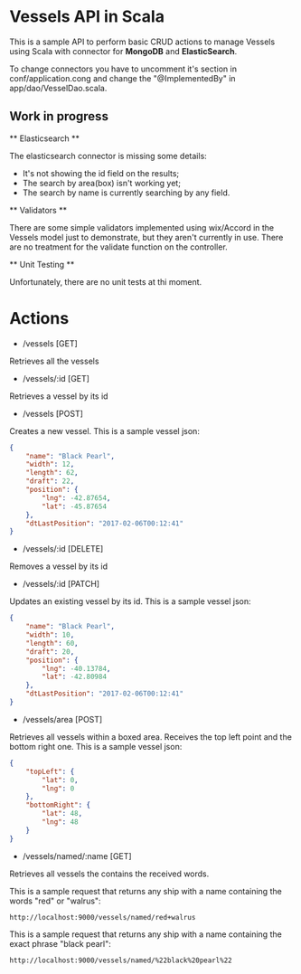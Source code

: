 # Vessels API in Scala

This is a sample API to perform basic CRUD actions to manage Vessels using Scala with connector for **MongoDB** and **ElasticSearch**.

To change connectors you have to uncomment it's section in conf/application.cong and change the "@ImplementedBy" in app/dao/VesselDao.scala.


## Work in progress


** Elasticsearch **

The elasticsearch connector is missing some details:

- It's not showing the id field on the results;
- The search by area(box) isn't working yet;
- The search by name is currently searching by any field.


** Validators **


There are some simple validators implemented using wix/Accord in the Vessels model just to demonstrate, but they aren't currently in use. There are no treatment for the validate function on the controller.


** Unit Testing **

Unfortunately, there are no unit tests at thi moment.


# Actions


* /vessels [GET]

Retrieves all the vessels


* /vessels/:id [GET]

Retrieves a vessel by its id


* /vessels [POST]

Creates a new vessel. This is a sample vessel json:


```json
{
    "name": "Black Pearl",
    "width": 12,
    "length": 62,
    "draft": 22,
    "position": {
        "lng": -42.87654,
        "lat": -45.87654
    },
    "dtLastPosition": "2017-02-06T00:12:41"
}
```

* /vessels/:id [DELETE]

Removes a vessel by its id


* /vessels/:id [PATCH]

Updates an existing vessel by its id. This is a sample vessel json:

```json
{
    "name": "Black Pearl",
    "width": 10,
    "length": 60,
    "draft": 20,
    "position": {
        "lng": -40.13784,
        "lat": -42.80984
    },
    "dtLastPosition": "2017-02-06T00:12:41"
}
```

* /vessels/area [POST]

Retrieves all vessels within a boxed area. Receives the top left point and the bottom right one.
This is a sample vessel json:

```json
{
	"topLeft": {
		"lat": 0,
		"lng": 0
	},
	"bottomRight": {
		"lat": 48,
		"lng": 48
	}
}
```

* /vessels/named/:name [GET]

Retrieves all vessels the contains the received words.

This is a sample request that returns any ship with a name containing the words "red" or "walrus":

```
http://localhost:9000/vessels/named/red+walrus
```

This is a sample request that returns any ship with a name containing the exact phrase "black pearl":

```
http://localhost:9000/vessels/named/%22black%20pearl%22
```
